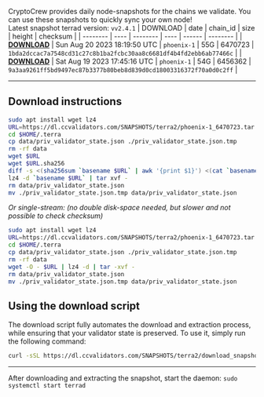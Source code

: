 CryptoCrew provides daily node-snapshots for the chains we validate. You can use these snapshots to quickly sync your own node!  
Latest snapshot terrad version: `vv2.4.1`
| DOWNLOAD | date | chain_id | size | height | checksum |
| -------- | ---- | -------- | ---- | ------ | -------- |
| **[DOWNLOAD](https://dl.ccvalidators.com/SNAPSHOTS/$CHAIN_NAME/phoenix-1_6470723.tar.lz4)** | Sun Aug 20 2023 18:19:50 UTC | `phoenix-1` | 55G | 6470723 | `1bda2dccac7a7548cd31c27c8b1ba2fcbc30aa8c6681df4b4fd2ebb6ab77466c` |
| **[DOWNLOAD](https://dl.ccvalidators.com/SNAPSHOTS/$CHAIN_NAME/phoenix-1_6456362.tar.lz4)** | Sat Aug 19 2023 17:45:16 UTC | `phoenix-1` | 54G | 6456362 | `9a3aa9261ff5bd9497ec87b3377b80beb8d839d0cd18003316372f70a0d0c2ff` |
 
---
## Download instructions
 
```sh
sudo apt install wget lz4
URL=https://dl.ccvalidators.com/SNAPSHOTS/terra2/phoenix-1_6470723.tar.lz4
cd $HOME/.terra
cp data/priv_validator_state.json ./priv_validator_state.json.tmp
rm -rf data
wget $URL
wget $URL.sha256
diff -s <(sha256sum `basename $URL` | awk '{print $1}') <(cat `basename $URL`.sha256)
lz4 -d `basename $URL` | tar xvf -
rm data/priv_validator_state.json
mv ./priv_validator_state.json.tmp data/priv_validator_state.json
```
*Or single-stream: (no double disk-space needed, but slower and not possible to check checksum)*
```sh
sudo apt install wget lz4
URL=https://dl.ccvalidators.com/SNAPSHOTS/terra2/phoenix-1_6470723.tar.lz4
cd $HOME/.terra
cp data/priv_validator_state.json ./priv_validator_state.json.tmp
rm -rf data
wget -O - $URL | lz4 -d | tar -xvf -
rm data/priv_validator_state.json
mv ./priv_validator_state.json.tmp data/priv_validator_state.json
```
## Using the download script
 
The download script fully automates the download and extraction process, while ensuring that your validator state is preserved. To use it, simply run the following command:
 
```sh
curl -sSL https://dl.ccvalidators.com/SNAPSHOTS/terra2/download_snapshot.sh | bash
```
---
After downloading and extracting the snapshot, start the daemon: `sudo systemctl start terrad`
